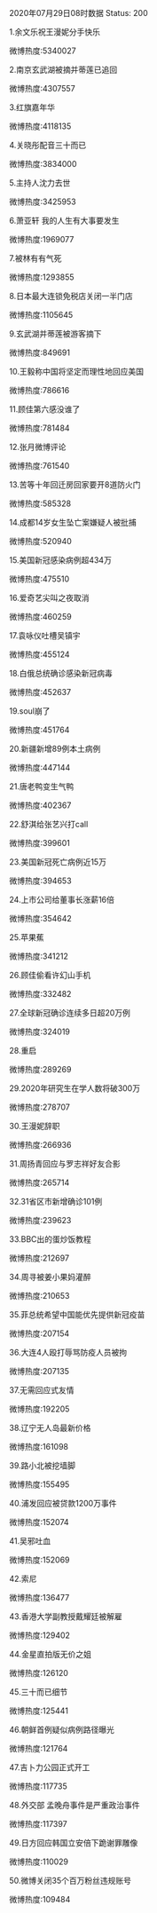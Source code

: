 2020年07月29日08时数据
Status: 200

1.余文乐祝王漫妮分手快乐

微博热度:5340027

2.南京玄武湖被摘并蒂莲已追回

微博热度:4307557

3.红旗嘉年华

微博热度:4118135

4.关晓彤配音三十而已

微博热度:3834000

5.主持人沈力去世

微博热度:3425953

6.萧亚轩 我的人生有大事要发生

微博热度:1969077

7.被林有有气死

微博热度:1293855

8.日本最大连锁免税店关闭一半门店

微博热度:1105645

9.玄武湖并蒂莲被游客摘下

微博热度:849691

10.王毅称中国将坚定而理性地回应美国

微博热度:786616

11.顾佳第六感没谁了

微博热度:781484

12.张月微博评论

微博热度:761540

13.苦等十年回迁房回家要开8道防火门

微博热度:585328

14.成都14岁女生坠亡案嫌疑人被批捕

微博热度:520940

15.美国新冠感染病例超434万

微博热度:475510

16.爱奇艺尖叫之夜取消

微博热度:460259

17.袁咏仪吐槽吴镇宇

微博热度:455124

18.白俄总统确诊感染新冠病毒

微博热度:452637

19.soul崩了

微博热度:451764

20.新疆新增89例本土病例

微博热度:447144

21.唐老鸭变生气鸭

微博热度:402367

22.舒淇给张艺兴打call

微博热度:399601

23.美国新冠死亡病例近15万

微博热度:394653

24.上市公司给董事长涨薪16倍

微博热度:354642

25.苹果蕉

微博热度:341212

26.顾佳偷看许幻山手机

微博热度:332482

27.全球新冠确诊连续多日超20万例

微博热度:324019

28.重启

微博热度:289269

29.2020年研究生在学人数将破300万

微博热度:278707

30.王漫妮辞职

微博热度:266936

31.周扬青回应与罗志祥好友合影

微博热度:265714

32.31省区市新增确诊101例

微博热度:239623

33.BBC出的蛋炒饭教程

微博热度:212697

34.周寻被姜小果妈灌醉

微博热度:210653

35.菲总统希望中国能优先提供新冠疫苗

微博热度:207154

36.大连4人殴打辱骂防疫人员被拘

微博热度:207135

37.无需回应式友情

微博热度:192205

38.辽宁无人岛最新价格

微博热度:161098

39.路小北被挖墙脚

微博热度:155495

40.浦发回应被贷款1200万事件

微博热度:152074

41.吴邪吐血

微博热度:152069

42.索尼

微博热度:136477

43.香港大学副教授戴耀廷被解雇

微博热度:129402

44.金星直拍版无价之姐

微博热度:126120

45.三十而已细节

微博热度:125441

46.朝鲜首例疑似病例路径曝光

微博热度:121764

47.吉卜力公园正式开工

微博热度:117735

48.外交部 孟晚舟事件是严重政治事件

微博热度:117397

49.日方回应韩国立安倍下跪谢罪雕像

微博热度:110029

50.微博关闭35个百万粉丝违规账号

微博热度:109484

